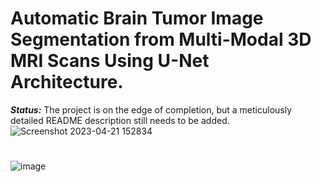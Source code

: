 # Automatic Brain Tumor Image Segmentation from Multi-Modal 3D MRI Scans Using U-Net Architecture.


***_Status:_*** The project is on the edge of completion, but a meticulously detailed README description still needs to be added.
![Screenshot 2023-04-21 152834](https://user-images.githubusercontent.com/111432785/233608807-5d321d4a-661a-4d0b-bd99-529f04b09c71.png)

#
![image](https://user-images.githubusercontent.com/111432785/233608593-06335c51-1ccf-400c-a5d1-3a2d18bf45ee.png)
